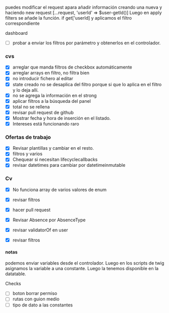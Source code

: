 
puedes modificar el request apara añadir información creando una nueva y haciendo new request [...request, 'userId' => $user-getId()]
Luego en apply filters se añade la función. if get['userId] y aplicamos el filtro correspondiente


dashboard
 - [ ] probar a enviar los filtros por parámetro y obtenerlos en el controlador.

### cvs
 - [x] arreglar que manda filtros de checkbox automáticamente
 - [x] arreglar arrays en filtro, no filtra bien
 - [x] no introducir fichero al editar
 - [x] state creado no se desaplica del filtro porque si que lo aplica en el filtro y lo deja allí.
 - [x] no se agrega la información en el strong
 - [x] aplicar filtros a la búsqueda del panel
 - [x] total no se rellena
 - [x] revisar pull request de github
 - [x] Mostrar fecha y hora de inserción en el listado.
 - [x] Intereses está funcionando raro
 ### Ofertas de trabajo
 - [x] Revisar plantillas y cambiar en el resto.
 - [x] filtros y varios
 - [x] Chequear si necesitan lifecyclecallbacks
 - [x] revisar datetimes para cambiar por datetimeinmutable
### Cv 
 - [x] No funciona array de varios valores de enum
 - [x] revisar filtros
 - [x] hacer pull request

 - [x] Revisar Absence por AbsenceType
 - [x] revisar validatorOf en user
 - [x] revisar filtros

#### notas
podemos enviar variables desde el controlador.
Luego en los scripts de twig asignamos la variable a una constante.
Luego la tenemos disponible en la datatable.

Checks
- [ ] boton borrar permiso
- [ ] rutas con guion medio
- [ ] tipo de dato a las constantes